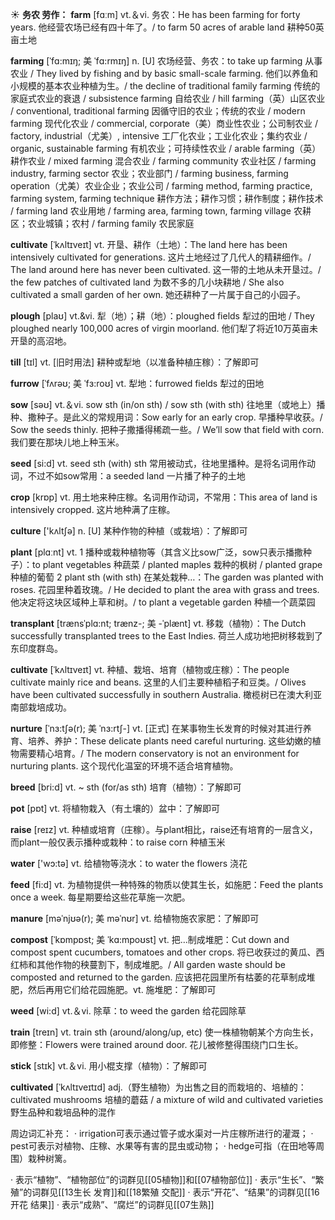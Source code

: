 ☀ <span class="category">**务农 劳作：**</span>
<span class="vocabulary">**farm**</span> [fɑːm] 
<span class="definition">vt.＆vi. 务农：</span>He has been farming for forty years. 他经营农场已经有四十年了。/ to farm 50 acres of arable land 耕种50英亩土地
                      
<span class="vocabulary">**farming**</span> [ˈfɑ:mɪŋ; 美 ˈfɑ:rmɪŋ]
<span class="definition">n. [U] 农场经营、务农：</span>to take up farming 从事农业 / They lived by fishing and by basic small-scale farming. 他们以养鱼和小规模的基本农业种植为生。/ the decline of traditional family farming 传统的家庭式农业的衰退 / subsistence farming 自给农业 / hill farming（英）山区农业 / conventional, traditional farming 因循守旧的农业；传统的农业 / modern farming 现代化农业 / commercial, corporate（美）商业性农业；公司制农业 / factory, industrial（尤美）, intensive 工厂化农业；工业化农业；集约农业 / organic, sustainable farming 有机农业；可持续性农业 / arable farming（英）耕作农业 / mixed farming 混合农业 / farming community 农业社区 / farming industry, farming sector 农业；农业部门 / farming business, farming operation（尤美）农业企业；农业公司 / farming method, farming practice, farming system, farming technique 耕作方法；耕作习惯；耕作制度；耕作技术 / farming land 农业用地 / farming area, farming town, farming village 农耕区；农业城镇；农村 / farming family 农民家庭

<span class="vocabulary">**cultivate**</span> [ˈkʌltɪveɪt]
<span class="definition">vt. 开垦、耕作（土地）：</span>The land here has been intensively cultivated for generations. 这片土地经过了几代人的精耕细作。/ The land around here has never been cultivated. 这一带的土地从未开垦过。/ the few patches of cultivated land 为数不多的几小块耕地 / She also cultivated a small garden of her own. 她还耕种了一片属于自己的小园子。
           
<span class="vocabulary">**plough**</span> [plaʊ]
<span class="definition">vt.&vi. 犁（地）；耕（地）：</span>ploughed fields 犁过的田地 / They ploughed nearly 100,000 acres of virgin moorland. 他们犁了将近10万英亩未开垦的高沼地。

<span class="vocabulary">**till**</span> [tɪl] 
<span class="definition">vt. [旧时用法] 耕种或犁地（以准备种植庄稼）：</span>了解即可
           
<span class="vocabulary">**furrow**</span> [ˈfʌrəʊ; 美 ˈfɜ:roʊ]
<span class="definition">vt. 犁地：</span>furrowed fields 犁过的田地

<span class="vocabulary">**sow**</span> [səʊ] 
<span class="definition">vt.＆vi. sow sth (in/on sth) / sow sth (with sth) 往地里（或地上）播种、撒种子。是此义的常规用词：</span>Sow early for an early crop. 早播种早收获。/ Sow the seeds thinly. 把种子撒播得稀疏一些。/ We’ll sow that field with corn. 我们要在那块儿地上种玉米。

<span class="vocabulary">**seed**</span> [si:d] 
<span class="definition">vt. seed sth (with) sth 常用被动式，往地里播种。是将名词用作动词，不过不如sow常用：</span>a seeded land 一片播了种子的土地

<span class="vocabulary">**crop**</span> [krɒp] 
<span class="definition">vt. 用土地来种庄稼。名词用作动词，不常用：</span>This area of land is intensively cropped. 这片地种满了庄稼。

<span class="vocabulary">**culture**</span> ['kʌltʃə] 
<span class="definition">n. [U] 某种作物的种植（或栽培）：</span>了解即可

<span class="vocabulary">**plant**</span> [plɑːnt] 
<span class="definition">vt. 1 播种或栽种植物等（其含义比sow广泛，sow只表示播撒种子）：</span>to plant vegetables 种蔬菜 / planted maples 栽种的枫树 / planted grape 种植的葡萄 <span class="definition">2 plant sth (with sth) 在某处栽种…：</span>The garden was planted with roses. 花园里种着玫瑰。/ He decided to plant the area with grass and trees. 他决定将这块区域种上草和树。/ to plant a vegetable garden 种植一个蔬菜园
                      
<span class="vocabulary">**transplant**</span> [trænsˈplɑ:nt; trænz-; 美 -ˈplænt]
<span class="definition">vt. 移栽（植物）：</span>The Dutch successfully transplanted trees to the East Indies. 荷兰人成功地把树移栽到了东印度群岛。

<span class="vocabulary">**cultivate**</span> [ˈkʌltɪveɪt]
<span class="definition">vt. 种植、栽培、培育（植物或庄稼）：</span>The people cultivate mainly rice and beans. 这里的人们主要种植稻子和豆类。/ Olives have been cultivated successfully in southern Australia. 橄榄树已在澳大利亚南部栽培成功。
           
<span class="vocabulary">**nurture**</span> [ˈnɜ:tʃə(r); 美 ˈnɜ:rtʃ-]
<span class="definition">vt. [正式] 在某事物生长发育的时候对其进行养育、培养、养护：</span>These delicate plants need careful nurturing. 这些幼嫩的植物需要精心培育。/ The modern conservatory is not an environment for nurturing plants. 这个现代化温室的环境不适合培育植物。
           
<span class="vocabulary">**breed**</span> [bri:d]
<span class="definition">vt. ~ sth (for/as sth) 培育（植物）：</span>了解即可

<span class="vocabulary">**pot**</span> [pɒt] 
<span class="definition">vt. 将植物栽入（有土壤的）盆中：</span>了解即可

<span class="vocabulary">**raise**</span> [reɪz] 
<span class="definition">vt. 种植或培育（庄稼）。与plant相比，raise还有培育的一层含义，而plant一般仅表示播种或栽种：</span>to raise corn 种植玉米

<span class="vocabulary">**water**</span> ['wɔ:tə] 
<span class="definition">vt. 给植物等浇水：</span>to water the flowers 浇花

<span class="vocabulary">**feed**</span> [fi:d] 
<span class="definition">vt. 为植物提供一种特殊的物质以使其生长，如施肥：</span>Feed the plants once a week. 每星期要给这些花草施一次肥。 
           
<span class="vocabulary">**manure**</span> [məˈnjʊə(r); 美 məˈnʊr]
<span class="definition">vt. 给植物施农家肥：</span>了解即可

<span class="vocabulary">**compost**</span> [ˈkɒmpɒst; 美 ˈkɑ:mpoʊst]
<span class="definition">vt. 把…制成堆肥：</span>Cut down and compost spent cucumbers, tomatoes and other crops. 将已收获过的黄瓜、西红柿和其他作物的秧蔓割下，制成堆肥。/ All garden waste should be composted and returned to the garden. 应该把花园里所有枯萎的花草制成堆肥，然后再用它们给花园施肥。<span class="definition">vt. 施堆肥：</span>了解即可

<span class="vocabulary">**weed**</span> [wi:d] 
<span class="definition">vt.＆vi. 除草：</span>to weed the garden 给花园除草

<span class="vocabulary">**train**</span> [treɪn] 
<span class="definition">vt. train sth (around/along/up, etc) 使一株植物朝某个方向生长，即修整：</span>Flowers were trained around door. 花儿被修整得围绕门口生长。

<span class="vocabulary">**stick**</span> [stɪk] 
<span class="definition">vt.＆vi. 用小棍支撑（植物）：</span>了解即可
           
<span class="vocabulary">**cultivated**</span> [ˈkʌltɪveɪtɪd]
<span class="definition">adj.（野生植物）为出售之目的而栽培的、培植的：</span>cultivated mushrooms 培植的蘑菇 / a mixture of wild and cultivated varieties 野生品种和栽培品种的混作

周边词汇补充：
· irrigation可表示通过管子或水渠对一片庄稼所进行的灌溉；
· pest可表示对植物、庄稼、水果等有害的昆虫或动物；
· hedge可指（在田地等周围）栽种树篱。

· 表示“植物”、“植物部位”的词群见[[05植物]]和[[07植物部位]]
· 表示“生长”、“繁殖”的词群见[[13生长 发育]]和[[18繁殖 交配]]
· 表示“开花”、“结果”的词群见[[16开花 结果]]
· 表示“成熟”、“腐烂”的词群见[[07生熟]]

